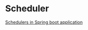 # Scheduler

[Schedulers in Spring boot application](https://tedblob.com/spring-boot-scheduled-annotation/)
